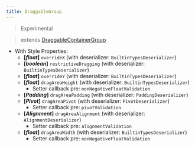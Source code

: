 ```yaml
---
title: DraggableGroup
---
```


> Experimental

> extends [DraggableContainerGroup](/wiki/classes/element/draggable_container_group.html)

- With Style Properties:
  - **[_float_]** `overrideX` (with deserializer: `BuiltinTypesDeserializer`)
  - **[_boolean_]** `restrictiveDragging` (with deserializer: `BuiltinTypesDeserializer`)
  - **[_float_]** `overrideY` (with deserializer: `BuiltinTypesDeserializer`)
  - **[_float_]** `dragAreaHeight` (with deserializer: `BuiltinTypesDeserializer`)
    - Setter callback pre: `nonNegativeFloatValidation`
  - **[_Padding_]** `dragAreaPadding` (with deserializer: `PaddingDeserializer`)
  - **[_Pivot_]** `dragAreaPivot` (with deserializer: `PivotDeserializer`)
    - Setter callback pre: `pivotValidation`
  - **[_Alignment_]** `dragAreaAlignment` (with deserializer: `AlignmentDeserializer`)
    - Setter callback pre: `alignmentValidation`
  - **[_float_]** `dragAreaWidth` (with deserializer: `BuiltinTypesDeserializer`)
    - Setter callback pre: `nonNegativeFloatValidation`
